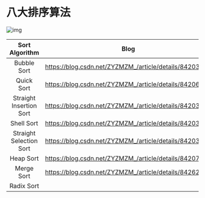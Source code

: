 # 八大排序算法

![img](https://img-blog.csdnimg.cn/20181116210321490.png?x-oss-process=image/watermark,type_ZmFuZ3poZW5naGVpdGk,shadow_10,text_aHR0cHM6Ly9ibG9nLmNzZG4ubmV0L1pZWk1aTV8=,size_16,color_FFFFFF,t_70)

|     Sort Algorithm      |                          Blog                          | Sourse Code |
| :---------------------: | :----------------------------------------------------: | :---------: |
|       Bubble Sort       | https://blog.csdn.net/ZYZMZM_/article/details/84203771 |      C      |
|       Quick Sort        | https://blog.csdn.net/ZYZMZM_/article/details/84206752 |      C      |
| Straight Insertion Sort | https://blog.csdn.net/ZYZMZM_/article/details/84203860 |      C      |
|       Shell Sort        | https://blog.csdn.net/ZYZMZM_/article/details/84203908 |      C      |
| Straight Selection Sort | https://blog.csdn.net/ZYZMZM_/article/details/84203961 |      C      |
|        Heap Sort        | https://blog.csdn.net/ZYZMZM_/article/details/84207538 |      C      |
|       Merge Sort        | https://blog.csdn.net/ZYZMZM_/article/details/84262564 |      C      |
|       Radix Sort        |                                                        |             |

